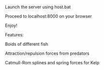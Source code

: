 Launch the server using host.bat

Proceed to localhost:8000 on your browser

Enjoy!

Features:

Boids of different fish 

Attraction/repulsion forces from predators

Catmull-Rom splines and spring forces for Kelp

